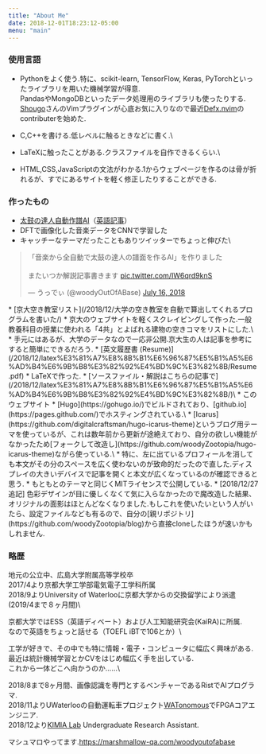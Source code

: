 ```yaml
---
title: "About Me"
date: 2018-12-01T18:23:12-05:00
menu: "main"
---
```


### 使用言語
* Pythonをよく使う.特に、scikit-learn, TensorFlow, Keras, PyTorchといったライブラリを用いた機械学習が得意.\
PandasやMongoDBといったデータ処理用のライブラリも使ったりする.\
[Shougo](https://github.com/Shougo)さんのVimプラグインが心底お気に入りなので最近[Defx.nvim](https://github.com/Shougo/defx.nvim)のcontributerを始めた.

* C,C++を書ける.低レベルに触るときなどに書く.\

* LaTeXに触ったことがある.クラスファイルを自作できるくらい.\

* HTML,CSS,JavaScriptの文法がわかる.1からウェブページを作るのは骨が折れるが、すでにあるサイトを軽く修正したりすることができる.

### 作ったもの
* [太鼓の達人自動作譜AI](/2018/07/cnnで太鼓の達人の譜面を自動生成するプログラムを書いた/)（[英語記事](https://medium.com/datadriveninvestor/automatic-drummer-with-deep-learning-3e92723b5a79)）
 * DFTで画像化した音楽データをCNNで学習した
 * キャッチーなテーマだったこともありツイッターでちょっと伸びた\
<blockquote class="twitter-tweet" data-lang="en"><p lang="ja" dir="ltr">「音楽から全自動で太鼓の達人の譜面を作るAI」を作りました<br><br>またいつか解説記事書きます <a href="https://t.co/IW6qrd9knS">pic.twitter.com/IW6qrd9knS</a></p>&mdash; うっでぃ (@woodyOutOfABase) <a href="https://twitter.com/woodyOutOfABase/status/1018708633511575553?ref_src=twsrc%5Etfw">July 16, 2018</a></blockquote>
<script async src="https://platform.twitter.com/widgets.js" charset="utf-8"></script>
* [京大空き教室リスト](/2018/12/大学の空き教室を自動で算出してくれるプログラムを書いた/)
 * 京大のウェブサイトを軽くスクレイピングして作った.一般教養科目の授業に使われる「4共」とよばれる建物の空きコマをリストにした.\
 * 手元にはあるが、大学のデータなので一応非公開.京大生の人は記事を参考にすると簡単にできるだろう.
* [英文履歴書 (Resume)](/2018/12/latex%E3%81%A7%E8%8B%B1%E6%96%87%E5%B1%A5%E6%AD%B4%E6%9B%B8%E3%82%92%E4%BD%9C%E3%82%8B/Resume.pdf)
  * LaTeXで作った.
  * [ソースファイル・解説はこちらの記事で](/2018/12/latex%E3%81%A7%E8%8B%B1%E6%96%87%E5%B1%A5%E6%AD%B4%E6%9B%B8%E3%82%92%E4%BD%9C%E3%82%8B/)\
* このウェブサイト
  * [Hugo](https://gohugo.io/)でビルドされており、[github.io](https://pages.github.com/)でホスティングされている.\
  * [Icarus](https://github.com/digitalcraftsman/hugo-icarus-theme)というブログ用テーマを使っているが、これは数年前から更新が途絶えており、自分の欲しい機能がなかったため[フォークして改造し](https://github.com/woodyZootopia/hugo-icarus-theme)ながら使っている.\
      * 特に、左に出ているプロフィールを消しても本文がその分のスペースを広く使わないのが致命的だったので直した.ディスプレイの大きいデバイスで記事を開くと本文が広くなっているのが確認できると思う.
      * もともとのテーマと同じくMITライセンスで公開している.
      * [2018/12/27追記] 色彩デザインが目に優しくなくて気に入らなかったので魔改造した結果、オリジナルの面影はほとんどなくなりました.もしこれを使いたいという人がいたら、設定ファイルなども有るので、自分の[親リポジトリ](https://github.com/woodyZootopia/blog)から直接cloneしたほうが速いかもしれません.

### 略歴
地元の公立中、広島大学附属高等学校卒\
2017/4より京都大学工学部電気電子工学科所属\
2018/9よりUniversity of Waterlooに京都大学からの交換留学により派遣(2019/4まで８ヶ月間)\

京都大学ではESS（英語ディベート）および人工知能研究会(KaiRA)に所属.\
なので英語をちょっと話せる（TOEFL iBTで106とか）\

工学が好きで、その中でも特に情報・電子・コンピュータに幅広く興味がある.\
最近は統計機械学習とかCVをはじめ幅広く手を出している.\
これから一体どこへ向かうのか……\

2018/8まで8ヶ月間、画像認識を専門とするベンチャーであるRistでAIプログラマ.\
2018/11よりUWaterlooの自動運転車プロジェクト[WATonomous](https://watonomous.ca)でFPGAコアエンジニア.\
2018/12より[KIMIA Lab](http://kimia.uwaterloo.ca) Undergraduate Research Assistant.

マシュマロやってます.https://marshmallow-qa.com/woodyoutofabase
